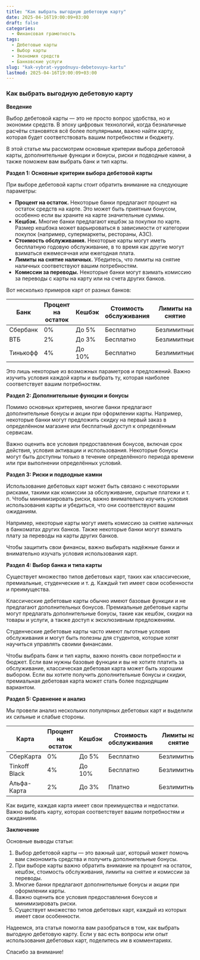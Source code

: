 ```yaml
---
title: "Как выбрать выгодную дебетовую карту"
date: 2025-04-16T19:00:09+03:00
draft: false
categories:
  - Финансовая грамотность
tags:
  - Дебетовые карты
  - Выбор карты
  - Экономия средств
  - Банковские услуги
slug: "kak-vybrat-vygodnuyu-debetovuyu-kartu"
lastmod: 2025-04-16T19:00:09+03:00
---
```




### Как выбрать выгодную дебетовую карту

**Введение**

Выбор дебетовой карты — это не просто вопрос удобства, но и экономии средств. В эпоху цифровых технологий, когда безналичные расчёты становятся всё более популярными, важно найти карту, которая будет соответствовать вашим потребностям и бюджету.

В этой статье мы рассмотрим основные критерии выбора дебетовой карты, дополнительные функции и бонусы, риски и подводные камни, а также поможем вам выбрать банк и тип карты.



**Раздел 1: Основные критерии выбора дебетовой карты**

При выборе дебетовой карты стоит обратить внимание на следующие параметры:

- **Процент на остаток.** Некоторые банки предлагают процент на остаток средств на карте. Это может быть приятным бонусом, особенно если вы храните на карте значительные суммы.
- **Кешбэк.** Многие банки предлагают кешбэк за покупки по карте. Размер кешбэка может варьироваться в зависимости от категории покупок (например, супермаркеты, рестораны, АЗС).
- **Стоимость обслуживания.** Некоторые карты могут иметь бесплатную годовую обслуживание, в то время как другие могут взиматься ежемесячная или ежегодная плата.
- **Лимиты на снятие наличных.** Убедитесь, что лимиты на снятие наличных соответствуют вашим потребностям.
- **Комиссии за переводы.** Некоторые банки могут взимать комиссию за переводы с карты на карту или на счета других банков.

Вот несколько примеров карт от разных банков:

| Банк | Процент на остаток | Кешбэк | Стоимость обслуживания | Лимиты на снятие |
| --- | --- | --- | --- | --- |
| Сбербанк | 0% | До 5% | Бесплатно | Безлимитные |
| ВТБ | 2% | До 3% | Бесплатно | Безлимитные |
| Тинькофф | 4% | До 10% | Бесплатно | Безлимитные |

Это лишь некоторые из возможных параметров и предложений. Важно изучить условия каждой карты и выбрать ту, которая наиболее соответствует вашим потребностям.



**Раздел 2: Дополнительные функции и бонусы**

Помимо основных критериев, многие банки предлагают дополнительные бонусы и акции при оформлении карты. Например, некоторые банки могут предложить скидку на первый заказ в определённом магазине или бесплатный доступ к определённым сервисам.

Важно оценить все условия предоставления бонусов, включая срок действия, условия активации и использования. Некоторые бонусы могут быть доступны только в течение определённого периода времени или при выполнении определённых условий.



**Раздел 3: Риски и подводные камни**

Использование дебетовых карт может быть связано с некоторыми рисками, такими как комиссии за обслуживание, скрытые платежи и т. п. Чтобы минимизировать риски, важно внимательно изучить условия использования карты и убедиться, что они соответствуют вашим ожиданиям.

Например, некоторые карты могут иметь комиссию за снятие наличных в банкоматах других банков. Также некоторые банки могут взимать плату за переводы на карты других банков.

Чтобы защитить свои финансы, важно выбирать надёжные банки и внимательно изучать условия использования карт.



**Раздел 4: Выбор банка и типа карты**

Существует множество типов дебетовых карт, таких как классические, премиальные, студенческие и т. д. Каждый тип имеет свои особенности и преимущества.

Классические дебетовые карты обычно имеют базовые функции и не предлагают дополнительных бонусов. Премиальные дебетовые карты могут предлагать дополнительные бонусы, такие как кешбэк, скидки на товары и услуги, а также доступ к эксклюзивным предложениям.

Студенческие дебетовые карты часто имеют льготные условия обслуживания и могут быть полезны для студентов, которые хотят научиться управлять своими финансами.

Чтобы выбрать банк и тип карты, важно понять свои потребности и бюджет. Если вам нужны базовые функции и вы не хотите платить за обслуживание, классическая дебетовая карта может быть хорошим выбором. Если вы хотите получить дополнительные бонусы и скидки, премиальная дебетовая карта может стать более подходящим вариантом.



**Раздел 5: Сравнение и анализ**

Мы провели анализ нескольких популярных дебетовых карт и выделили их сильные и слабые стороны.

| Карта | Процент на остаток | Кешбэк | Стоимость обслуживания | Лимиты на снятие | Комиссии за переводы |
| --- | --- | --- | --- | --- | --- |
| СберКарта | 0% | До 5% | Бесплатно | Безлимитные | Нет |
| Tinkoff Black | 4% | До 10% | Бесплатно | Безлимитные | Есть |
| Альфа-Карта | 2% | До 3% | Платно | Безлимитные | Нет |

Как видите, каждая карта имеет свои преимущества и недостатки. Важно выбрать карту, которая соответствует вашим потребностям и ожиданиям.



**Заключение**

Основные выводы статьи:

1. Выбор дебетовой карты — это важный шаг, который может помочь вам сэкономить средства и получить дополнительные бонусы.
2. При выборе карты важно обратить внимание на процент на остаток, кешбэк, стоимость обслуживания, лимиты на снятие и комиссии за переводы.
3. Многие банки предлагают дополнительные бонусы и акции при оформлении карты.
4. Важно оценить все условия предоставления бонусов и минимизировать риски.
5. Существует множество типов дебетовых карт, каждый из которых имеет свои особенности.

Надеемся, эта статья помогла вам разобраться в том, как выбрать выгодную дебетовую карту. Если у вас есть вопросы или опыт использования дебетовых карт, поделитесь им в комментариях.

Спасибо за внимание!


